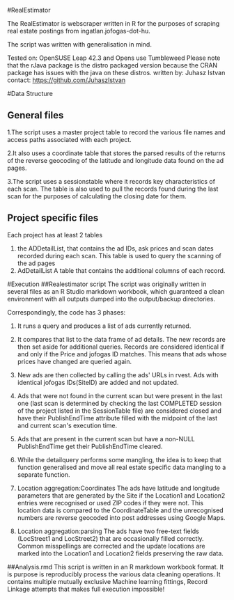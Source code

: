 #RealEstimator

The RealEstimator is webscraper written in R for the purposes of scraping real estate postings from ingatlan.jofogas-dot-hu.

The script was written with generalisation in mind.

Tested on: OpenSUSE Leap 42.3 and Opens use Tumbleweed
Please note that the rJava package is the distro packaged version because the CRAN package has issues with the java on these distros.
written by: Juhasz Istvan 
contact: https://github.com/JuhaszIstvan

#Data Structure


## General files
1.The script uses a master project table to record the various file names and access paths associated with each project.  

2.It also uses a coordinate table that stores the parsed results of the returns of the reverse geocoding of the latitude and longitude data found on the ad pages.

3.The script uses a sessionstable where it records key characteristics of each scan. The table is also used to pull the records found during the last scan for the purposes of calculating the closing date for them.

## Project specific files

Each project has at least 2 tables
1) the ADDetailList,
  that contains the ad IDs, ask prices and scan dates recorded during each scan. This table is used to query the scanning of the ad pages
2) AdDetailList
  A table that contains the additional columns of each record.
  
#Execution
##Realestimator script 
The script was originally written in several files as an R Studio markdown workbook, which guaranteed a clean environment with all outputs dumped into the output/backup directories.

Correspondingly, the code has 3 phases:

1) It runs a query and produces a list of ads currently returned.
2) It compares that list to the data frame of ad details. The new records are then set aside for additional queries. Records are considered identical if and only if the Price and jofogas ID matches. This means that ads whose prices have changed are queried again.
3) New ads are then collected by calling the ads' URLs in rvest. Ads with identical jofogas IDs(SiteID) are added and not updated.
4) Ads that were not found in the current scan but were present in the last one (last scan is determined by checking the last COMPLETED session of the project listed in the SessionTable file) are considered closed and have their PublishEndTime attribute filled with the midpoint of the last and current scan's execution time.
5) Ads that are present in the current scan but have a non-NULL PublishEndTime get their PublishEndTime cleared.
6) While the detailquery performs some mangling, the idea is to keep that function generalised and move all real estate specific data mangling to a separate function.
7) Location aggregation:Coordinates
The ads have latitude and longitude parameters that are generated by the Site if the Location1 and Location2 entries were recognised or used ZIP codes if they were  not. This location data is compared to the CoordinateTable and the unrecognised numbers are reverse geocoded into post addresses using Google Maps. 

8) Location aggregation:parsing 
The ads have two free-text fields (LocStreet1 and LocStreet2) that are occasionally filled correctly. Common misspellings are corrected and the update locations are marked into the Location1 and Location2 fields preserving the raw data.

##Analysis.rmd
This script is written in an R markdown workbook format. It is purpose is reproducibly process the various data cleaning operations. It contains multiple mutually exclusive Machine learning fittings, Record Linkage attempts that makes full execution impossible!


